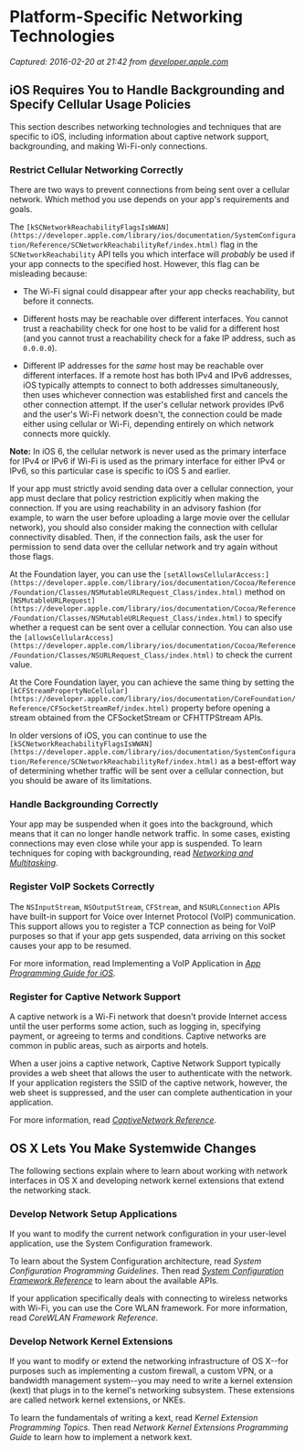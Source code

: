 # Platform-Specific Networking Technologies

_Captured: 2016-02-20 at 21:42 from [developer.apple.com](https://developer.apple.com/library/ios/documentation/NetworkingInternetWeb/Conceptual/NetworkingOverview/Platform-SpecificNetworkingTechnologies/Platform-SpecificNetworkingTechnologies.html)_

## iOS Requires You to Handle Backgrounding and Specify Cellular Usage Policies

This section describes networking technologies and techniques that are specific to iOS, including information about captive network support, backgrounding, and making Wi-Fi-only connections.

### Restrict Cellular Networking Correctly

There are two ways to prevent connections from being sent over a cellular network. Which method you use depends on your app's requirements and goals.

The `[kSCNetworkReachabilityFlagsIsWWAN](https://developer.apple.com/library/ios/documentation/SystemConfiguration/Reference/SCNetworkReachabilityRef/index.html)` flag in the `SCNetworkReachability` API tells you which interface will _probably_ be used if your app connects to the specified host. However, this flag can be misleading because:

  * The Wi-Fi signal could disappear after your app checks reachability, but before it connects.

  * Different hosts may be reachable over different interfaces. You cannot trust a reachability check for one host to be valid for a different host (and you cannot trust a reachability check for a fake IP address, such as `0.0.0.0`).

  * Different IP addresses for the _same_ host may be reachable over different interfaces. If a remote host has both IPv4 and IPv6 addresses, iOS typically attempts to connect to both addresses simultaneously, then uses whichever connection was established first and cancels the other connection attempt. If the user's cellular network provides IPv6 and the user's Wi-Fi network doesn't, the connection could be made either using cellular or Wi-Fi, depending entirely on which network connects more quickly.

**Note:** In iOS 6, the cellular network is never used as the primary interface for IPv4 or IPv6 if Wi-Fi is used as the primary interface for either IPv4 or IPv6, so this particular case is specific to iOS 5 and earlier.

If your app must strictly avoid sending data over a cellular connection, your app must declare that policy restriction explicitly when making the connection. If you are using reachability in an advisory fashion (for example, to warn the user before uploading a large movie over the cellular network), you should also consider making the connection with cellular connectivity disabled. Then, if the connection fails, ask the user for permission to send data over the cellular network and try again without those flags.

At the Foundation layer, you can use the `[setAllowsCellularAccess:](https://developer.apple.com/library/ios/documentation/Cocoa/Reference/Foundation/Classes/NSMutableURLRequest_Class/index.html)` method on `[NSMutableURLRequest](https://developer.apple.com/library/ios/documentation/Cocoa/Reference/Foundation/Classes/NSMutableURLRequest_Class/index.html)` to specify whether a request can be sent over a cellular connection. You can also use the `[allowsCellularAccess](https://developer.apple.com/library/ios/documentation/Cocoa/Reference/Foundation/Classes/NSURLRequest_Class/index.html)` to check the current value.

At the Core Foundation layer, you can achieve the same thing by setting the `[kCFStreamPropertyNoCellular](https://developer.apple.com/library/ios/documentation/CoreFoundation/Reference/CFSocketStreamRef/index.html)` property before opening a stream obtained from the CFSocketStream or CFHTTPStream APIs.

In older versions of iOS, you can continue to use the `[kSCNetworkReachabilityFlagsIsWWAN](https://developer.apple.com/library/ios/documentation/SystemConfiguration/Reference/SCNetworkReachabilityRef/index.html)` as a best-effort way of determining whether traffic will be sent over a cellular connection, but you should be aware of its limitations.

### Handle Backgrounding Correctly

Your app may be suspended when it goes into the background, which means that it can no longer handle network traffic. In some cases, existing connections may even close while your app is suspended. To learn techniques for coping with backgrounding, read _[Networking and Multitasking](https://developer.apple.com/library/ios/technotes/tn2277/_index.html)_.

### Register VoIP Sockets Correctly

The `NSInputStream`, `NSOutputStream`, `CFStream`, and `NSURLConnection` APIs have built-in support for Voice over Internet Protocol (VoIP) communication. This support allows you to register a TCP connection as being for VoIP purposes so that if your app gets suspended, data arriving on this socket causes your app to be resumed.

For more information, read Implementing a VoIP Application in _[App Programming Guide for iOS](https://developer.apple.com/library/ios/documentation/iPhone/Conceptual/iPhoneOSProgrammingGuide/Introduction/Introduction.html)_.

### Register for Captive Network Support

A captive network is a Wi-Fi network that doesn't provide Internet access until the user performs some action, such as logging in, specifying payment, or agreeing to terms and conditions. Captive networks are common in public areas, such as airports and hotels.

When a user joins a captive network, Captive Network Support typically provides a web sheet that allows the user to authenticate with the network. If your application registers the SSID of the captive network, however, the web sheet is suppressed, and the user can complete authentication in your application.

For more information, read _[CaptiveNetwork Reference](https://developer.apple.com/library/ios/documentation/SystemConfiguration/Reference/CaptiveNetworkRef/index.html)_.

## OS X Lets You Make Systemwide Changes

The following sections explain where to learn about working with network interfaces in OS X and developing network kernel extensions that extend the networking stack.

### Develop Network Setup Applications

If you want to modify the current network configuration in your user-level application, use the System Configuration framework.

To learn about the System Configuration architecture, read _System Configuration Programming Guidelines_. Then read _[System Configuration Framework Reference](https://developer.apple.com/library/ios/documentation/Networking/Reference/SysConfig/index.html)_ to learn about the available APIs.

If your application specifically deals with connecting to wireless networks with Wi-Fi, you can use the Core WLAN framework. For more information, read _CoreWLAN Framework Reference_.

### Develop Network Kernel Extensions

If you want to modify or extend the networking infrastructure of OS X--for purposes such as implementing a custom firewall, a custom VPN, or a bandwidth management system--you may need to write a kernel extension (kext) that plugs in to the kernel's networking subsystem. These extensions are called network kernel extensions, or NKEs.

To learn the fundamentals of writing a kext, read _Kernel Extension Programming Topics_. Then read _Network Kernel Extensions Programming Guide_ to learn how to implement a network kext.
